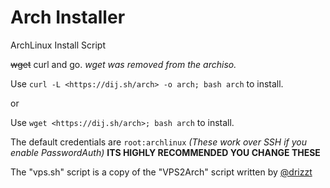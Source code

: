 # Arch Installer

ArchLinux Install Script

~~wget~~ curl and go. *wget was removed from the archiso.*

Use `curl -L <https://dij.sh/arch> -o arch; bash arch` to install.

or

Use `wget <https://dij.sh/arch>; bash arch` to install.

The default credentials are `root:archlinux` *(These work over SSH if you enable PasswordAuth)*
**ITS HIGHLY RECOMMENDED YOU CHANGE THESE**

The "vps.sh" script is a copy of the "VPS2Arch" script written by [@drizzt](https://github.com/drizzt)
